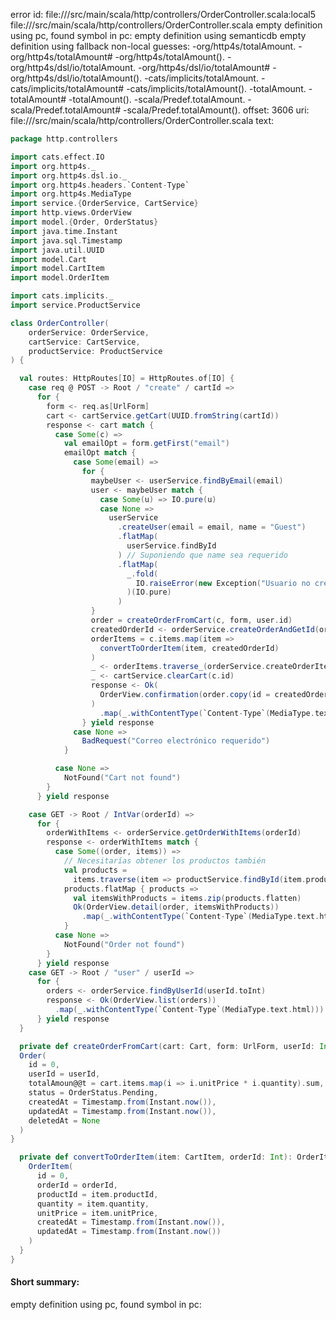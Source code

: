 error id: file://<WORKSPACE>/src/main/scala/http/controllers/OrderController.scala:local5
file://<WORKSPACE>/src/main/scala/http/controllers/OrderController.scala
empty definition using pc, found symbol in pc: 
empty definition using semanticdb
empty definition using fallback
non-local guesses:
	 -org/http4s/totalAmount.
	 -org/http4s/totalAmount#
	 -org/http4s/totalAmount().
	 -org/http4s/dsl/io/totalAmount.
	 -org/http4s/dsl/io/totalAmount#
	 -org/http4s/dsl/io/totalAmount().
	 -cats/implicits/totalAmount.
	 -cats/implicits/totalAmount#
	 -cats/implicits/totalAmount().
	 -totalAmount.
	 -totalAmount#
	 -totalAmount().
	 -scala/Predef.totalAmount.
	 -scala/Predef.totalAmount#
	 -scala/Predef.totalAmount().
offset: 3606
uri: file://<WORKSPACE>/src/main/scala/http/controllers/OrderController.scala
text:
```scala
package http.controllers

import cats.effect.IO
import org.http4s._
import org.http4s.dsl.io._
import org.http4s.headers.`Content-Type`
import org.http4s.MediaType
import service.{OrderService, CartService}
import http.views.OrderView
import model.{Order, OrderStatus}
import java.time.Instant
import java.sql.Timestamp
import java.util.UUID
import model.Cart
import model.CartItem
import model.OrderItem

import cats.implicits._
import service.ProductService

class OrderController(
    orderService: OrderService,
    cartService: CartService,
    productService: ProductService
) {

  val routes: HttpRoutes[IO] = HttpRoutes.of[IO] {
    case req @ POST -> Root / "create" / cartId =>
      for {
        form <- req.as[UrlForm]
        cart <- cartService.getCart(UUID.fromString(cartId))
        response <- cart match {
          case Some(c) =>
            val emailOpt = form.getFirst("email")
            emailOpt match {
              case Some(email) =>
                for {
                  maybeUser <- userService.findByEmail(email)
                  user <- maybeUser match {
                    case Some(u) => IO.pure(u)
                    case None =>
                      userService
                        .createUser(email = email, name = "Guest")
                        .flatMap(
                          userService.findById
                        ) // Suponiendo que name sea requerido
                        .flatMap(
                          _.fold(
                            IO.raiseError(new Exception("Usuario no creado"))
                          )(IO.pure)
                        )
                  }
                  order = createOrderFromCart(c, form, user.id)
                  createdOrderId <- orderService.createOrderAndGetId(order)
                  orderItems = c.items.map(item =>
                    convertToOrderItem(item, createdOrderId)
                  )
                  _ <- orderItems.traverse_(orderService.createOrderItem)
                  _ <- cartService.clearCart(c.id)
                  response <- Ok(
                    OrderView.confirmation(order.copy(id = createdOrderId))
                  )
                    .map(_.withContentType(`Content-Type`(MediaType.text.html)))
                } yield response
              case None =>
                BadRequest("Correo electrónico requerido")
            }

          case None =>
            NotFound("Cart not found")
        }
      } yield response

    case GET -> Root / IntVar(orderId) =>
      for {
        orderWithItems <- orderService.getOrderWithItems(orderId)
        response <- orderWithItems match {
          case Some((order, items)) =>
            // Necesitarías obtener los productos también
            val products =
              items.traverse(item => productService.findById(item.productId))
            products.flatMap { products =>
              val itemsWithProducts = items.zip(products.flatten)
              Ok(OrderView.detail(order, itemsWithProducts))
                .map(_.withContentType(`Content-Type`(MediaType.text.html)))
            }
          case None =>
            NotFound("Order not found")
        }
      } yield response
    case GET -> Root / "user" / userId =>
      for {
        orders <- orderService.findByUserId(userId.toInt)
        response <- Ok(OrderView.list(orders))
          .map(_.withContentType(`Content-Type`(MediaType.text.html)))
      } yield response
  }

  private def createOrderFromCart(cart: Cart, form: UrlForm, userId: Int): Order = {
  Order(
    id = 0,
    userId = userId,
    totalAmoun@@t = cart.items.map(i => i.unitPrice * i.quantity).sum,
    status = OrderStatus.Pending,
    createdAt = Timestamp.from(Instant.now()),
    updatedAt = Timestamp.from(Instant.now()),
    deletedAt = None
  )
}

  private def convertToOrderItem(item: CartItem, orderId: Int): OrderItem = {
    OrderItem(
      id = 0,
      orderId = orderId,
      productId = item.productId,
      quantity = item.quantity,
      unitPrice = item.unitPrice,
      createdAt = Timestamp.from(Instant.now()),
      updatedAt = Timestamp.from(Instant.now())
    )
  }
}

```


#### Short summary: 

empty definition using pc, found symbol in pc: 